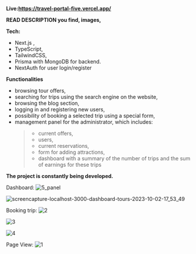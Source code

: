 **Live:https://travel-portal-five.vercel.app/**

**READ DESCRIPTION you find, images,**

**Tech:**

-   Next.js ,
-   TypeScript,
-   TailwindCSS,
-   Prisma with MongoDB for backend.
-   NextAuth for user login/register

**Functionalities**

-   browsing tour offers,
-   searching for trips using the search engine on the website,
-   browsing the blog section,
-   logging in and registering new users,
-   possibility of booking a selected trip using a special form,
-   management panel for the administrator, which includes:
    > -   current offers,
    > -   users,
    > -   current reservations,
    > -   form for adding attractions,
    > -   dashboard with a summary of the number of trips and the sum of earnings for these trips

**The project is constantly being developed.**

Dashboard:
![5_panel](https://github.com/mkropidlowski/travel-portal/assets/16814863/6dd8156f-022e-42b3-84d8-c00a5d3db048)

![screencapture-localhost-3000-dashboard-tours-2023-10-02-17_53_49](https://github.com/mkropidlowski/travel-portal/assets/16814863/1e84aac5-3b31-4a8b-a94d-74624aec061e)

Booking trip:
![2](https://github.com/mkropidlowski/travel-portal/assets/16814863/665d5f47-2c63-412a-8327-9b6c9f93b6af)

![3](https://github.com/mkropidlowski/travel-portal/assets/16814863/460c29c6-25bd-4d06-86b5-1d8ab8fdf452)

![4](https://github.com/mkropidlowski/travel-portal/assets/16814863/9aee37b9-9af1-4b4e-b0c0-db619edc61a6)

Page View:
![1](https://github.com/mkropidlowski/travel-portal/assets/16814863/2d109a39-3f93-4b74-9bc1-02773322f1c7)
